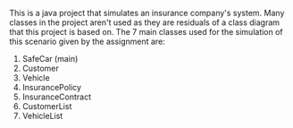 This is a java project that simulates an insurance company's system.
Many classes in the project aren't used as they are residuals of a class diagram that this project is based on.
The 7 main classes used for the simulation of this scenario given by the assignment are:
1. SafeCar (main)
2. Customer
3. Vehicle
4. InsurancePolicy
5. InsuranceContract
6. CustomerList
7. VehicleList
